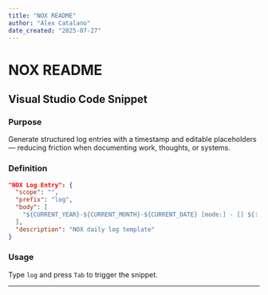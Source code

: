 ```yaml
---
title: "NOX README"
author: "Alex Catalano"
date_created: "2025-07-27"
---
```


# NOX README

## Visual Studio Code Snippet

### Purpose

Generate structured log entries with a timestamp and editable placeholders — reducing friction when documenting work, thoughts, or systems.

### Definition

```json
"NOX Log Entry": {
  "scope": "",
  "prefix": "log",
  "body": [
    "${CURRENT_YEAR}-${CURRENT_MONTH}-${CURRENT_DATE} [mode:] - [] ${: | \\n - $2\\n}",
  ],
  "description": "NOX daily log template"
}
```

### Usage

Type `log` and press `Tab` to trigger the snippet.

---